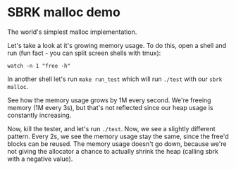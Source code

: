 # SBRK malloc demo

The world's simplest malloc implementation.

Let's take a look at it's growing memory usage. To do this, open a shell and
run (fun fact - you can split screen shells with tmux):

```
watch -n 1 "free -h"
```

In another shell let's run `make run_test` which will run `./test` with our
`sbrk malloc`.

See how the memory usage grows by 1M every second. We're freeing memory (1M
every 3s), but that's not reflected since our heap usage is constantly
increasing.

Now, kill the tester, and let's run `./test`. Now, we see a slightly different
pattern. Every 2s, we see the memory usage stay the same, since the free'd
blocks can be reused. The memory usage doesn't go down, because we're not
giving the allocator a chance to actually shrink the heap (calling sbrk with a
negative value).
